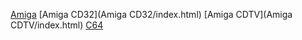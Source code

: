 [Amiga](Amiga/index.html)
[Amiga CD32](Amiga CD32/index.html)
[Amiga CDTV](Amiga CDTV/index.html)
[C64](C64/index.html)
